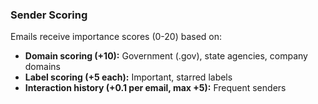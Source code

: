 ### Sender Scoring

Emails receive importance scores (0-20) based on:

- **Domain scoring (+10):** Government (.gov), state agencies, company domains
- **Label scoring (+5 each):** Important, starred labels
- **Interaction history (+0.1 per email, max +5):** Frequent senders
